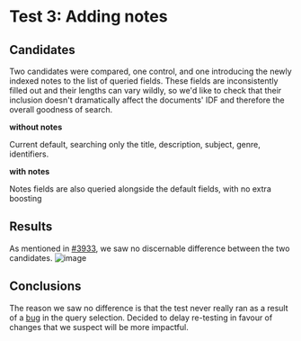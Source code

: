 # Test 3: Adding notes

## Candidates

Two candidates were compared, one control, and one introducing the newly indexed notes to the list of queried fields. These fields are inconsistently filled out and their lengths can vary wildly, so we'd like to check that their inclusion doesn't dramatically affect the documents' IDF and therefore the overall goodness of search.

**without notes**

Current default, searching only the title, description, subject, genre, identifiers.

**with notes**

Notes fields are also queried alongside the default fields, with no extra boosting

## Results

As mentioned in [#3933](https://github.com/wellcometrust/platform/issues/3933), we saw no discernable difference between the two candidates.
![image](https://user-images.githubusercontent.com/11006680/67676260-0151ae00-f979-11e9-9027-167bef011f64.png)

## Conclusions

The reason we saw no difference is that the test never really ran as a result of a [bug](https://github.com/wellcometrust/platform/issues/4019) in the query selection. Decided to delay re-testing in favour of changes that we suspect will be more impactful.
